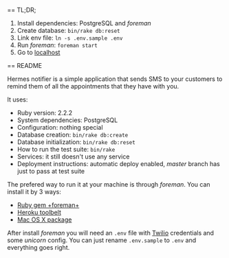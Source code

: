 == TL;DR;

1. Install dependencies: PostgreSQL and _foreman_
2. Create database: `bin/rake db:reset`
3. Link env file: `ln -s .env.sample .env`
4. Run *foreman*: `foreman start`
5. Go to [localhost](localhost:3000)

== README

Hermes notifier is a simple application that sends SMS to your customers to
remind them of all the appointments that they have with you.

It uses:

* Ruby version: 2.2.2
* System dependencies: PostgreSQL
* Configuration: nothing special
* Database creation: `bin/rake db:create`
* Database initialization: `bin/rake db:reset`
* How to run the test suite: `bin/rake`
* Services: it still doesn't use any service
* Deployment instructions: automatic deploy enabled, _master_ branch has just to pass at test suite

The prefered way to run it at your machine is through *foreman*. You can install
it by 3 ways:

- [Ruby gem +foreman+](https://rubygems.org/gems/foreman)
- [Heroku toolbelt](https://toolbelt.heroku.com/)
- [Mac OS X package](http://assets.foreman.io/foreman/foreman.pkg)

After install *foreman* you will need an `.env` file with
[Twilio](https://www.twilio.com/) credentials and some *unicorn* config. You can
just rename `.env.sample` to `.env` and everything goes right.

